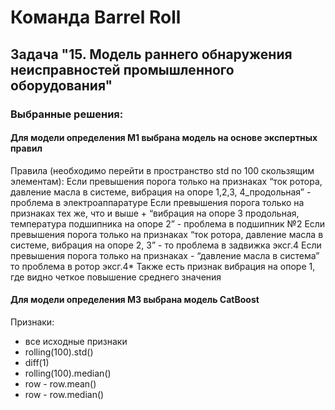 # Команда Barrel Roll
## Задача "15. Модель раннего обнаружения неисправностей промышленного оборудования"

### Выбранные решения:
#### Для модели определения M1 выбрана модель на основе экспертных правил
Правила (необходимо перейти в пространство std по 100 скользящим элементам):
Если превышения порога только на признаках  “ток ротора, давление масла в системе, вибрация на опоре 1,2,3, 4_продольная” - проблема в электроаппаратуре
Если превышения порога только на признаках  тех же, что и выше + “вибрация на опоре 3 продольная, температура подшипника на опоре 2” - проблема в подшипник №2
Если превышения порога только на признаках  “ток ротора, давление масла в системе, вибрация на опоре 2, 3” - то проблема в задвижка эксг.4
Если превышения порога только на признаках - “давление масла в система”  то проблема в ротор эксг.4*
Также есть признак вибрация на опоре 1, где видно четкое повышение среднего значения

#### Для модели определения M3 выбрана модель CatBoost
Признаки:
- все исходные признаки
- rolling(100).std()
- diff(1)
- rolling(100).median()
- row - row.mean()
- row - row.median()
